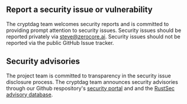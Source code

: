 ## Report a security issue or vulnerability

The cryptdag team welcomes security reports and is committed to
providing prompt attention to security issues. Security issues should be
reported privately via [steve@zerocore.ai][support-email]. Security issues should
not be reported via the public GitHub Issue tracker.

## Security advisories

The project team is committed to transparency in the security issue disclosure
process. The cryptdag team announces security advisories through our
Github respository's [security portal][sec-advisories] and and the
[RustSec advisory database][rustsec-db].

[rustsec-db]: https://github.com/RustSec/advisory-db
[sec-advisories]: https://github.com/zerocore-ai/cryptdag/security/advisories
[support-email]: mailto:steve@zerocore.ai
